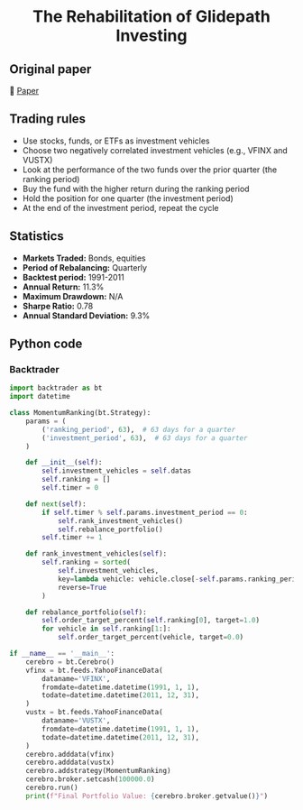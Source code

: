 <div align="center">
  <h1>The Rehabilitation of Glidepath Investing</h1>
</div>

## Original paper

📕 [Paper](https://papers.ssrn.com/sol3/papers.cfm?abstract_id=3347183)

## Trading rules

- Use stocks, funds, or ETFs as investment vehicles
- Choose two negatively correlated investment vehicles (e.g., VFINX and VUSTX)
- Look at the performance of the two funds over the prior quarter (the ranking period)
- Buy the fund with the higher return during the ranking period
- Hold the position for one quarter (the investment period)
- At the end of the investment period, repeat the cycle

## Statistics

- **Markets Traded:** Bonds, equities
- **Period of Rebalancing:** Quarterly
- **Backtest period:** 1991-2011
- **Annual Return:** 11.3%
- **Maximum Drawdown:** N/A
- **Sharpe Ratio:** 0.78
- **Annual Standard Deviation:** 9.3%

## Python code

### Backtrader

```python
import backtrader as bt
import datetime

class MomentumRanking(bt.Strategy):
    params = (
        ('ranking_period', 63),  # 63 days for a quarter
        ('investment_period', 63),  # 63 days for a quarter
    )

    def __init__(self):
        self.investment_vehicles = self.datas
        self.ranking = []
        self.timer = 0

    def next(self):
        if self.timer % self.params.investment_period == 0:
            self.rank_investment_vehicles()
            self.rebalance_portfolio()
        self.timer += 1

    def rank_investment_vehicles(self):
        self.ranking = sorted(
            self.investment_vehicles,
            key=lambda vehicle: vehicle.close[-self.params.ranking_period] / vehicle.close[0] - 1,
            reverse=True
        )

    def rebalance_portfolio(self):
        self.order_target_percent(self.ranking[0], target=1.0)
        for vehicle in self.ranking[1:]:
            self.order_target_percent(vehicle, target=0.0)

if __name__ == '__main__':
    cerebro = bt.Cerebro()
    vfinx = bt.feeds.YahooFinanceData(
        dataname='VFINX',
        fromdate=datetime.datetime(1991, 1, 1),
        todate=datetime.datetime(2011, 12, 31),
    )
    vustx = bt.feeds.YahooFinanceData(
        dataname='VUSTX',
        fromdate=datetime.datetime(1991, 1, 1),
        todate=datetime.datetime(2011, 12, 31),
    )
    cerebro.adddata(vfinx)
    cerebro.adddata(vustx)
    cerebro.addstrategy(MomentumRanking)
    cerebro.broker.setcash(100000.0)
    cerebro.run()
    print(f"Final Portfolio Value: {cerebro.broker.getvalue()}")
```
